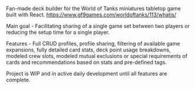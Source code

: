 Fan-made deck builder for the World of Tanks miniatures tabletop game built with React.
https://www.gf9games.com/worldoftanks/113/whatis/

Main goal - Facilitating sharing of a single game set between two players or reducing the setup time for a single player.

Features - Full CRUD profiles, profile sharing, filtering of available game expansions, fully detailed card stats, deck point usage breakdowns, modeled crew slots, modeled mutual exclusions or special requirements of cards and recommendations based on stats and pre-defined tags.

Project is WIP and in active daily development until all features are complete.
